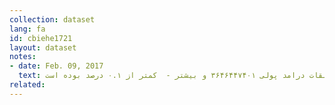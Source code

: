 ```yaml
---
collection: dataset
lang: fa
id: cbiehe1721
layout: dataset
notes: 
- date: Feb. 09, 2017
  text: توضیح برای درصد خانوار در طبقات درامد پولی ۳۶۴۶۴۴۷۴۰۱ و بیشتر -  كمتر از ۰.۱ درصد بوده است. <br/> توضیح برای "مسكن، آب، برق و گاز و سايرسوخت‌ها" - برای خانوارهايی كه نحوه تصرف مسكن آن‌ها شخصی(مالک نشين)، در برابر خدمت و رايگان می‌باشد، ارزش اجاری مسكن برآورد و به جمع‌كل هزينه مسكن اضافه شده است.
related:
---
```

